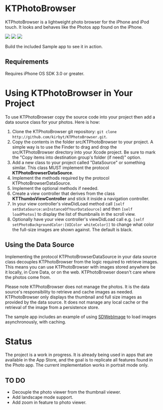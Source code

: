 KTPhotoBrowser
==============

KTPhotoBrowser is a lightweight photo browser for the iPhone and iPod touch. It looks and behaves like the Photos app found on the iPhone.

[![](http://farm5.static.flickr.com/4065/4438823070_d3ed8dafa7_m.jpg)](http://farm5.static.flickr.com/4065/4438823070_8b49df0230_o.png)
[![](http://farm5.static.flickr.com/4003/4438823128_4d200a3f8c_m.jpg)](http://farm5.static.flickr.com/4003/4438823128_d0e5d1e3c2_o.png)
[![](http://farm5.static.flickr.com/4027/4438046129_5028f322b3_m.jpg)](http://farm5.static.flickr.com/4027/4438046129_1ef4a244bd_o.png)

Build the included Sample app to see it in action.

Requirements
------------

Requires iPhone OS SDK 3.0 or greater. 

Using KTPhotoBrowser in Your Project
=====================================

To use KTPhotoBrowser copy the source code into your project then add a data source class for your photos.  Here is how:

1. Clone the KTPhotoBrowser git repository: `git clone http://github.com/kirbyt/KTPhotoBrowser.git`.
2. Copy the contents in the folder src/KTPhotoBrowser to your project. A simple way is to use the Finder to drag and drop the src/KTPhotoBrowser directory into your Xcode project. Be sure to mark the "Copy items into destination group's folder (if need)" option.
3. Add a new class to your project called "DataSource" or something similar. This class MUST implement the protocol **KTPhotoBrowserDataSource**. 
4. Implement the methods required by the protocol KTPhotoBrowserDataSource.
5. Implement the optional methods if needed.
6. Create a view controller that derives from the class **KTThumbsViewController** and stick it inside a navigation controller.
7. In your view controller's viewDidLoad method call `[self setDataSource:anInstanceOfYourDataSource]` and then `[self loadPhotos]` to display the list of thumbnails in the scroll view.
8. Optionally have your view controller's viewDidLoad call e.g. `[self setPhotoBackgroundColor:[UIColor whiteColor]]` to change what color the full-size images are shown against. The default is black.

Using the Data Source
---------------------

Implementing the protocol KTPhotoBrowserDataSource in your data source class decouples KTPhotoBrowser from the logic required to retrieve images. This means you can use KTPhotoBrowser with images stored anywhere be it locally, in Core Data, or on the web. KTPhotoBrowser doesn't care where the photos come from.

Please note KTPhotoBrowser does not manage the photos. It is the data source's responsibility to retrieve and cache images as needed. KTPhotoBrowser only displays the thumbnail and full size images as provided by the data source. It does not manage any local cache or the retrieval of the image from a persistence store.

The sample app includes an example of using [SDWebImage](http://github.com/rs/SDWebImage) to load images asynchronously, with caching.

Status
======

The project is a work in progress. It is already being used in apps that are available in the App Store, and the goal is to replicate all features found in the Photo app. The current implementation works in portrait mode only.

TO DO
-----

* Decouple the photo viewer from the thumbnail viewer.
* Add landscape mode support.
* Add zoom in feature to photo viewer.
